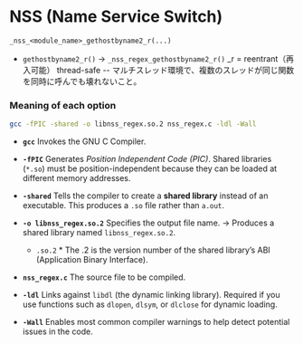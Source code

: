 # NSS (Name Service Switch)

`_nss_<module_name>_gethostbyname2_r(...)`


* `gethostbyname2_r()` -> `_nss_regex_gethostbyname2_r()`
_r = reentrant（再入可能）
thread-safe -- マルチスレッド環境で、複数のスレッドが同じ関数を同時に呼んでも壊れないこと。


### Meaning of each option

```bash
gcc -fPIC -shared -o libnss_regex.so.2 nss_regex.c -ldl -Wall
```
* **`gcc`**
  Invokes the GNU C Compiler.

* **`-fPIC`**
  Generates *Position Independent Code (PIC)*.
  Shared libraries (`*.so`) must be position-independent because they can be loaded at different memory addresses.

* **`-shared`**
  Tells the compiler to create a **shared library** instead of an executable.
  This produces a `.so` file rather than `a.out`.

* **`-o libnss_regex.so.2`**
  Specifies the output file name.
  → Produces a shared library named `libnss_regex.so.2`.
  * `.so.2`
        * The .2 is the version number of the shared library’s ABI (Application Binary Interface).

* **`nss_regex.c`**
  The source file to be compiled.

* **`-ldl`**
  Links against `libdl` (the dynamic linking library).
  Required if you use functions such as `dlopen`, `dlsym`, or `dlclose` for dynamic loading.

* **`-Wall`**
  Enables most common compiler warnings to help detect potential issues in the code.
